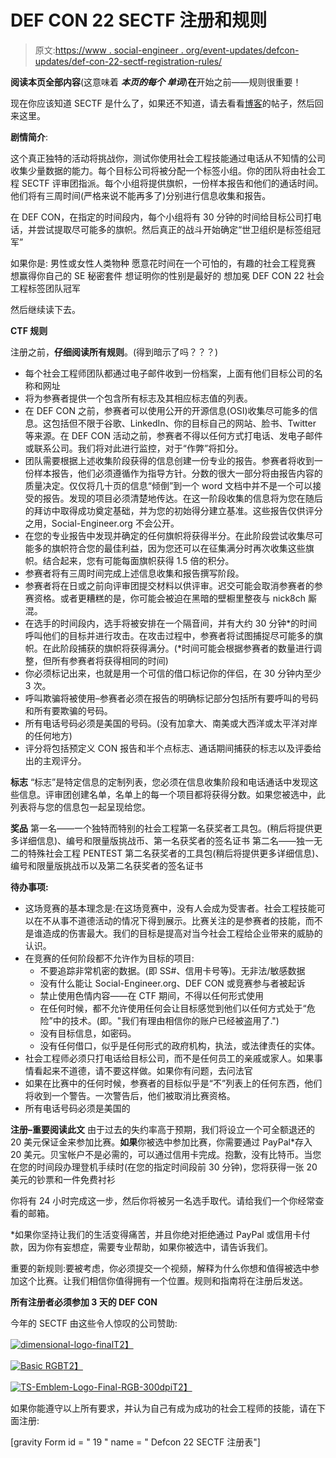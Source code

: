 # DEF CON 22 SECTF 注册和规则

> 原文:[https://www . social-engineer . org/event-updates/defcon-updates/def-con-22-sectf-registration-rules/](https://www.social-engineer.org/event-updates/defcon-updates/def-con-22-sectf-registration-rules/)

**阅读本页全部内容**(这意味着 ***本页的每个* *单词***)**在**开始之前——规则很重要！

现在你应该知道 SECTF 是什么了，如果还不知道，请去看看[博客](https://www.social-engineer.org/social-engineering/sectf-def-con-22-tag-teams/)的帖子，然后回来这里。

**剧情简介**:

这个真正独特的活动将挑战你，测试你使用社会工程技能通过电话从不知情的公司收集少量数据的能力。每个目标公司将被分配一个标签小组。你的团队将由社会工程 SECTF 评审团指派。每个小组将提供旗帜，一份样本报告和他们的通话时间。他们将有三周时间(严格来说不能再多了)分别进行信息收集和报告。

在 DEF CON，在指定的时间段内，每个小组将有 30 分钟的时间给目标公司打电话，并尝试提取尽可能多的旗帜。然后真正的战斗开始确定“世卫组织是标签组冠军”

如果你是:
男性或女性人类物种
愿意花时间在一个可怕的，有趣的社会工程竞赛
想赢得你自己的 SE 秘密套件
想证明你的性别是最好的
想加冕 DEF CON 22 社会工程标签团队冠军

然后继续读下去。

**CTF 规则**

注册之前，**仔细阅读所有规则**。(得到暗示了吗？？？)

*   每个社会工程师团队都通过电子邮件收到一份档案，上面有他们目标公司的名称和网址
*   将为参赛者提供一个包含所有标志及其相应标志值的列表。
*   在 DEF CON 之前，参赛者可以使用公开的开源信息(OSI)收集尽可能多的信息。这包括但不限于谷歌、LinkedIn、你的目标自己的网站、脸书、Twitter 等来源。在 DEF CON 活动之前，参赛者不得以任何方式打电话、发电子邮件或联系公司。我们将对此进行监控，对于“作弊”将扣分。
*   团队需要根据上述收集阶段获得的信息创建一份专业的报告。参赛者将收到一份样本报告，他们必须遵循作为指导方针。分数的很大一部分将由报告内容的质量决定。仅仅将几十页的信息“倾倒”到一个 word 文档中并不是一个可以接受的报告。发现的项目必须清楚地传达。在这一阶段收集的信息将为您在随后的拜访中取得成功奠定基础，并为您的初始得分建立基准。这些报告仅供评分之用，Social-Engineer.org 不会公开。
*   在您的专业报告中发现并确定的任何旗帜将获得半分。在此阶段尝试收集尽可能多的旗帜符合您的最佳利益，因为您还可以在征集满分时再次收集这些旗帜。结合起来，您有可能每面旗帜获得 1.5 倍的积分。
*   参赛者将有三周时间完成上述信息收集和报告撰写阶段。
*   参赛者将在<date>日或之前向评审团提交材料以供评审。迟交可能会取消参赛者的参赛资格。或者更糟糕的是，你可能会被迫在黑暗的壁橱里整夜与 nick8ch 厮混。</date>
*   在选手的时间段内，选手将被安排在一个隔音间，并有大约 30 分钟*的时间呼叫他们的目标并进行攻击。在攻击过程中，参赛者将试图捕捉尽可能多的旗帜。在此阶段捕获的旗帜将获得满分。(*时间可能会根据参赛者的数量进行调整，但所有参赛者将获得相同的时间)
*   你必须标记出来，也就是用一个可信的借口标记你的伴侣，在 30 分钟内至少 3 次。
*   呼叫欺骗将被使用–参赛者必须在报告的明确标记部分包括所有要呼叫的号码和所有要欺骗的号码。
*   所有电话号码必须是美国的号码。(没有加拿大、南美或大西洋或太平洋对岸的任何地方)
*   评分将包括预定义 CON 报告和半个点标志、通话期间捕获的标志以及评委给出的主观评分。

**标志**
“标志”是特定信息的定制列表，您必须在信息收集阶段和电话通话中发现这些信息。评审团创建名单，名单上的每一个项目都将获得分数。如果您被选中，此列表将与您的信息包一起呈现给您。

**奖品**
第一名——一个独特而特别的社会工程第一名获奖者工具包。(稍后将提供更多详细信息)、编号和限量版挑战币、第一名获奖者的签名证书
第二名——独一无二的特殊社会工程 PENTEST 第二名获奖者的工具包(稍后将提供更多详细信息)、编号和限量版挑战币以及第二名获奖者的签名证书

**待办事项:**

*   这场竞赛的基本理念是:在这场竞赛中，没有人会成为受害者。社会工程技能可以在不从事不道德活动的情况下得到展示。比赛关注的是参赛者的技能，而不是谁造成的伤害最大。我们的目标是提高对当今社会工程给企业带来的威胁的认识。
*   在竞赛的任何阶段都不允许作为目标的项目:
    *   不要追踪非常机密的数据。(即 SS#、信用卡号等)。无非法/敏感数据
    *   没有什么能让 Social-Engineer.org、DEF CON 或竞赛参与者被起诉
    *   禁止使用色情内容——在 CTF 期间，不得以任何形式使用
    *   在任何时候，都不允许使用任何会让目标感觉到他们以任何方式处于“危险”中的技术。(即。"我们有理由相信你的账户已经被盗用了.")
    *   没有目标信息，如密码。
    *   没有任何借口，似乎是任何形式的政府机构，执法，或法律责任的实体。
*   社会工程师必须只打电话给目标公司，而不是任何员工的亲戚或家人。如果事情看起来不道德，请不要这样做。如果你有问题，去问法官
*   如果在比赛中的任何时候，参赛者的目标似乎是“不”列表上的任何东西，他们将收到一个警告。一次警告后，他们被取消比赛资格。
*   所有电话号码必须是美国的

**注册–重要阅读此文**
由于过去的失约率高于预期，我们将设立一个可全额退还的 20 美元保证金来参加比赛。**如果**你被选中参加比赛，你需要通过 PayPal*存入 20 美元。贝宝帐户不是必需的，可以通过信用卡完成。抱歉，没有比特币。当您在您的时间段办理登机手续时(在您的指定时间段前 30 分钟)，您将获得一张 20 美元的钞票和一件免费衬衫

你将有 24 小时完成这一步，然后你将被另一名选手取代。请给我们一个你经常查看的邮箱。

*如果你坚持让我们的生活变得痛苦，并且你绝对拒绝通过 PayPal 或信用卡付款，因为你有妄想症，需要专业帮助，如果你被选中，请告诉我们。

重要的新规则:要被考虑，你必须提交一个视频，解释为什么你想和值得被选中参加这个比赛。让我们相信你值得拥有一个位置。规则和指南将在注册后发送。

**所有注册者必须参加 3 天的 DEF CON**

今年的 SECTF 由这些令人惊叹的公司赞助:

[![dimensional-logo-final](../Images/6af4e58692c30beb88b0a4ce19ecf8ca.png)T2】](http://wombatsecurity.com)

[![Basic RGB](../Images/774f5ffb633fc54d6e9a663c0fc9a6a8.png)T2】](http://www.pindropsecurity.com)

[![TS-Emblem-Logo-Final-RGB-300dpi](../Images/371fdc880b5bd9614e9ec57be8b91901.png)T2】](https://www.trustedsec.com)

如果你能遵守以上所有要求，并认为自己有成为成功的社会工程师的技能，请在下面注册:

[gravity Form id = " 19 " name = " Defcon 22 SECTF 注册表"]